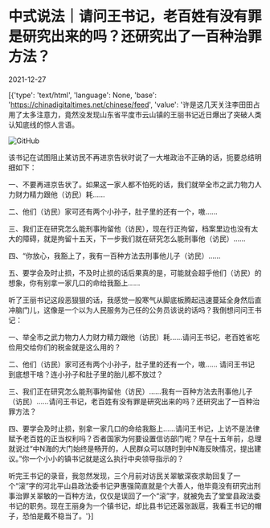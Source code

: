 # 中式说法｜请问王书记，老百姓有没有罪是研究出来的吗？还研究出了一百种治罪方法？

2021-12-27

[{'type': 'text/html', 'language': None, 'base': 'https://chinadigitaltimes.net/chinese/feed', 'value': '许是这几天关注李田田占用了太多注意力，竟然没发现山东省平度市云山镇的王丽书记近日爆出了突破人类认知底线的惊人言语。

![GitHub](https://chinadigitaltimes.net/chinese/files/2021/12/post-675114-61c99584485c3.png)

该书记在试图阻止某访民不再进京告状时说了一大堆政治不正确的话，扼要总结明细如下：

一、不要再进京告状了。如果这一家人都不怕死的话，我们就举全市之武力物力人力财力精力跟他（访民）耗……

二、他们（访民）家可还有两个小孙子，肚子里的还有一个，嗷……

三、我们正在研究怎么能刑事拘留他（访民），现在行正拘留，档案里边也没有太大的障碍，就是拘留十五天，下一步我们就在研究怎么能刑事他（访民）……

四、“你放心，我豁上了，我有一百种方法去刑事他儿子（访民）……

五、要学会及时止损，不及时止损的话后果真的是，可能就会超乎他们（访民）的想象，你有别拿一家几口的命给我豁上……

听了王丽书记这段恶狠狠的话，我感觉一股寒气从脚底板腾起迅速蔓延全身然后直冲脑门儿，这像是一个以为人民服务为己任的公务员该说的话吗？我倒想问问王书记：

一、举全市之武力物力人力财力精力跟他（访民）耗……请问王书记，老百姓省吃俭用交给你们的税金就是这么用的？

二、他们（访民）家可还有两个小孙子，肚子里的还有一个，嗷…… 请问王书记到底想干啥？连小孙子和肚子里的胎儿都不放过？

三、我们正在研究怎么能刑事拘留他（访民）……我有一百种方法去刑事他儿子（访民）……请问王书记，老百姓有没有罪是研究出来的吗？还研究出了一百种治罪方法？

四、要学会及时止损，别拿一家几口的命给我豁上……请问王书记，上访不是法律赋予老百姓的正当权利吗？否者国家为何要设置信访部门呢？早在十五年前，总理就说过“中N海的大门始终是畅开的，人民群众可以随时到中N海反映情况，提出建议。”你一个小小的镇书记就是这么执行中央领导指示的？

听完王书记的录音，我忽然发现，三个月前对访民关翠敏深夜求助回复了一个“滚”字的河北平山县政法委书记尹惠强简直就是个大善人，他毕竟没有研究出刑事治罪关翠敏的一百种方法，仅仅是误回了一个“滚”字，就被免去了堂堂县政法委书记的职务。现在王丽身为一个镇书记，却比县书记还嚣张跋扈，我看王书记的帽子，恐怕是戴不稳当了。'}]